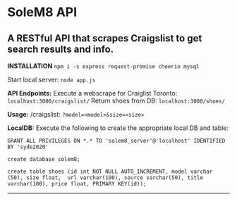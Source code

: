 # SoleM8 API
A RESTful API that scrapes Craigslist to get search results and info.
---
**INSTALLATION**
`npm i -s express request-promise cheerio mysql`

Start local server:
`node app.js`

**API Endpoints:** 
Execute a webscrape for Craiglist Toronto: `localhost:3000/craigslist/`
Return shoes from DB: `localhost:3000/shoes/`

**Usage:** 
/craigslist: `?model=<model>&size=<size>`

**LocalDB:**
Execute the following to create the appropriate local DB and table:

`GRANT ALL PRIVILEGES ON *.* TO 'solem8_server'@'localhost' IDENTIFIED BY 'syde2020'`

`create database solem8;`

`create table shoes (id int NOT NULL AUTO_INCREMENT, model varchar (50), size float,  url varchar(100), source varchar(50), title varchar(100), price float, PRIMARY KEY(id));`


---

